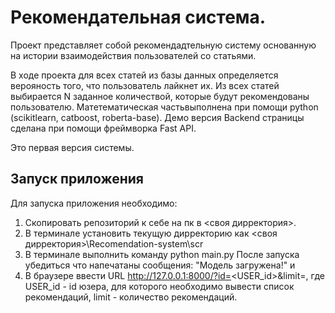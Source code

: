 # Рекомендательная система.
Проект представляет собой рекомендадтельную систему основанную на истории взаимодействия пользователей со статьями.

В ходе проекта для всех статей из базы данных определяется верояность того, что пользователь лайкнет их. 
Из всех статей выбирается N заданное количествой, которые будут рекомендованы пользователю.
Матетематическая частьвыполнена при помощи python (scikitlearn, catboost, roberta-base). Демо версия Backend страницы сделана при помощи фреймворка Fast API.

Это первая версия системы.

## Запуск приложения
Для запуска приложения необходимо:
1. Скопировать репозиторий к себе на пк в <своя дирректория>.
2. В терминале установить текущую дирректорию как <своя дирректория>\Recomendation-system\scr
3. В терминале выполнить команду python main.py
После запуска убедиться что напечатаны сообщения: "Модель загружена!" и 
4. В браузере ввести URL http://127.0.0.1:8000/?id=<USER_id>&limit=<limit>, 
где USER_id - id юзера, для которого необходимо вывести список рекомендаций,
limit - количество рекомендаций.
